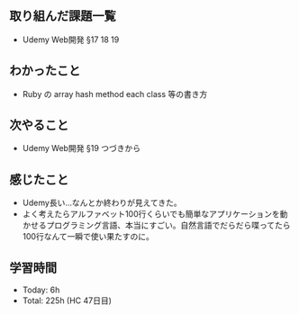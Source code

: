 ## 取り組んだ課題一覧
- Udemy Web開発 §17 18 19
## わかったこと
- Ruby の array hash method each class 等の書き方
## 次やること
- Udemy Web開発 §19 つづきから
## 感じたこと
- Udemy長い…なんとか終わりが見えてきた。
- よく考えたらアルファベット100行くらいでも簡単なアプリケーションを動かせるプログラミング言語、本当にすごい。自然言語でだらだら喋ってたら100行なんて一瞬で使い果たすのに。
## 学習時間
- Today: 6h
- Total: 225h (HC 47日目)
